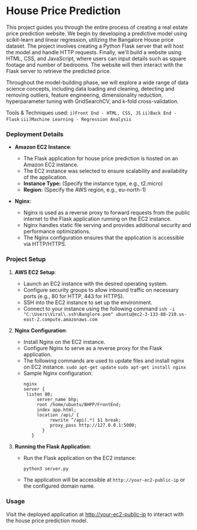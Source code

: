 # House Price Prediction

This project guides you through the entire process of creating a real estate price prediction website. We begin by developing a predictive model using scikit-learn and linear regression, utilizing the Bangalore House price dataset. The project involves creating a Python Flask server that will host the model and handle HTTP requests. Finally, we'll build a website using HTML, CSS, and JavaScript, where users can input details such as square footage and number of bedrooms. The website will then interact with the Flask server to retrieve the predicted price.

Throughout the model-building phase, we will explore a wide range of data science concepts, including data loading and cleaning, detecting and removing outliers, feature engineering, dimensionality reduction, hyperparameter tuning with GridSearchCV, and k-fold cross-validation.

Tools & Techniques used:
  `i)Front End - HTML, CSS, JS`
  `ii)Back End - Flask`
  `iii)Machine Learning - Regression Analysis `

### Deployment Details

- **Amazon EC2 Instance**:
  - The Flask application for house price prediction is hosted on an Amazon EC2 instance.
  - The EC2 instance was selected to ensure scalability and availability of the application.
  - **Instance Type:** (Specify the instance type, e.g., t2.micro)
  - **Region:** (Specify the AWS region, e.g., eu-north-1)
  
- **Nginx**:
  - Nginx is used as a reverse proxy to forward requests from the public internet to the Flask application running on the EC2 instance.
  - Nginx handles static file serving and provides additional security and performance optimizations.
  - The Nginx configuration ensures that the application is accessible via HTTP/HTTPS.

### Project Setup

1. **AWS EC2 Setup**:
   - Launch an EC2 instance with the desired operating system.
   - Configure security groups to allow inbound traffic on necessary ports (e.g., 80 for HTTP, 443 for HTTPS).
   - SSH into the EC2 instance to set up the environment.
   - Connect to your instance using the following command
   ```ssh -i "C:\Users\Viral\.ssh\Banglore.pem" ubuntu@ec2-3-133-88-210.us-east-2.compute.amazonaws.com```

2. **Nginx Configuration**:
   - Install Nginx on the EC2 instance.
   - Configure Nginx to serve as a reverse proxy for the Flask application.
   - The following commands are used to update files and install nginx on EC2 instance.
     ```sudo apt-get update```
     ```sudo apt-get install nginx```
   - Sample Nginx configuration:
     ```
     nginx
     server {
      listen 80;
          server_name bhp;
          root /home/ubuntu/BHPP/FrontEnd;
          index app.html;
          location /api/ {
               rewrite ^/api(.*) $1 break;
               proxy_pass http://127.0.0.1:5000;
            }
        }
     ```

3. **Running the Flask Application**:
   - Run the Flask application on the EC2 instance:
     ```bash
     python3 server.py
     ```
   - The application will be accessible at `http://your-ec2-public-ip` or the configured domain name.

### Usage

Visit the deployed application at [http://your-ec2-public-ip](http://your-ec2-public-ip) to interact with the house price prediction model.


  


